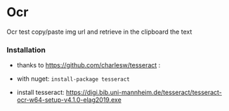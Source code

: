 # Ocr
Ocr test copy/paste img url and retrieve in the clipboard the text





### Installation

-   thanks to https://github.com/charlesw/tesseract :

-   with nuget: `install-package tesseract`
-   install tesseract: https://digi.bib.uni-mannheim.de/tesseract/tesseract-ocr-w64-setup-v4.1.0-elag2019.exe
